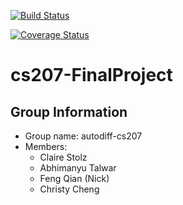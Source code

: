 [![Build Status](https://travis-ci.org/autodiff-cs207/cs207-FinalProject.svg?branch=master)](https://travis-ci.org/autodiff-cs207/cs207-FinalProject.svg?branch=master)
     
 
[![Coverage Status](https://coveralls.io/repos/github/autodiff-cs207/cs207-FinalProject/badge.svg?branch=master)](https://coveralls.io/github/autodiff-cs207/cs207-FinalProject?branch=master)
 
#  cs207-FinalProject
## Group Information
* Group name: autodiff-cs207
* Members:
     * Claire Stolz
     * Abhimanyu Talwar
     * Feng Qian (Nick)
     * Christy Cheng
 
